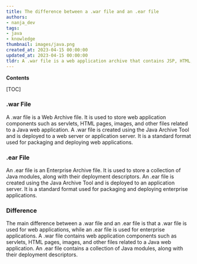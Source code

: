 ```yaml
---
title: The difference between a .war file and an .ear file
authors:
- nanja_dev
tags:
- java
- knowledge
thumbnail: images/java.png
created_at: 2023-04-15 00:00:00
updated_at: 2023-04-15 00:00:00
tldr: A .war file is a web application archive that contains JSP, HTML, and servlet files, while a .ear file is an enterprise application archive that contains one or more .war files and EJB components.
---
```


**Contents**

[TOC]

### .war File
A .war file is a Web Archive file. It is used to store web application components such as servlets, HTML pages, images, and other files related to a Java web application. A .war file is created using the Java Archive Tool and is deployed to a web server or application server. It is a standard format used for packaging and deploying web applications.

### .ear File
An .ear file is an Enterprise Archive file. It is used to store a collection of Java modules, along with their deployment descriptors. An .ear file is created using the Java Archive Tool and is deployed to an application server. It is a standard format used for packaging and deploying enterprise applications.

### Difference 
The main difference between a .war file and an .ear file is that a .war file is used for web applications, while an .ear file is used for enterprise applications. A .war file contains web application components such as servlets, HTML pages, images, and other files related to a Java web application. An .ear file contains a collection of Java modules, along with their deployment descriptors.
